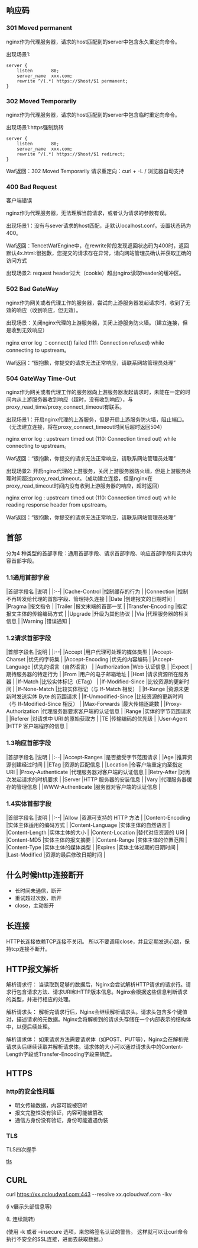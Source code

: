 ## 响应码


### 301 Moved permanent
nginx作为代理服务器，请求的host匹配到的server中包含永久重定向命令。

出现场景1:
``` 
server {
    listen       80;
    server_name  xxx.com;
    rewrite ^/(.*) https://$host/$1 permanent;
}
```

### 302 Moved Temporarily 
nginx作为代理服务器，请求的host匹配到的server中包含临时重定向命令。

出现场景1:https强制跳转
``` 
server {
    listen       80;
    server_name  xxx.com;
    rewrite ^/(.*) https://$host/$1 redirect;
}
```
Waf返回：302 Moved Temporarily
请求重定向：curl + -L / 浏览器自动支持


### 400 Bad Request 
客户端错误

nginx作为代理服务器，无法理解当前请求，或者认为请求的参数有误。

出现场景1：没有与sever请求的host匹配，走默认localhost.conf。设置状态码为400。 

Waf返回：TencetWafEngine中，在rewrite阶段发现返回状态码为400时，返回默认4x.html:很抱歉，您提交的请求存在异常，请向网站管理员确认并获取正确的访问方式
	
出现场景2: request header过大（cookie）超出nginx读取header的缓冲区。


### 502 Bad GateWay

nginx作为网关或者代理工作的服务器，尝试向上游服务器发起请求时，收到了无效的响应（收到响应，但无效）。

出现场景：关闭nginx代理的上游服务器，关闭上游服务防火墙。（建立连接，但是收到无效响应）

nginx error log ：connect() failed (111: Connection refused) while connecting to upstream。

Waf返回：“很抱歉，你提交的请求无法正常响应，请联系网站管理员处理”

### 504 GateWay Time-Out 
nginx作为网关或者代理工作的服务器向上游服务器发起请求时，未能在一定的时间内从上游服务器收到响应（超时，没有收到响应），与proxy_read_time/proxy_connect_timeout有联系。

出现场景1：开启nginx代理的上游服务，但是开启上游服务防火墙，阻止端口。 （无法建立连接，将在proxy_connect_timeout时间后超时返回504）

nginx error log : upstream timed out (110: Connection timed out) while connecting to upstream。

Waf返回：“很抱歉，你提交的请求无法正常响应，请联系网站管理员处理”

出现场景2: 开启nginx代理的上游服务，关闭上游服务器防火墙，但是上游服务处理时间超过proxy_read_timeout。（成功建立连接，但是nginx在proxy_read_timeout时间内没有收到上游服务器的响应，超时返回）

nginx error log : upstream timed out (110: Connection timed out) while reading response header from upstream。

Waf返回：“很抱歉，你提交的请求无法正常响应，请联系网站管理员处理”


## 首部
分为4 种类型的首部字段：通用首部字段、请求首部字段、响应首部字段和实体内容首部字段。
### 1.1通用首部字段
|首部字段名 |说明 |
|:--|
|Cache-Control |控制缓存的行为 |
|Connection |控制不再转发给代理的首部字段、管理持久连接 |
|Date |创建报文的日期时间 |
|Pragma |报文指令 |
|Trailer |报文末端的首部一览 |
|Transfer-Encoding |指定报文主体的传输编码方式 |
|Upgrade |升级为其他协议 |
|Via |代理服务器的相关信息 |
|Warning |错误通知 |

### 1.2请求首部字段
|首部字段名 |说明 |
|:--|
|Accept |用户代理可处理的媒体类型 |
|Accept-Charset |优先的字符集 |
|Accept-Encoding |优先的内容编码 |
|Accept-Language |优先的语言（自然语言） |
|Authorization |Web 认证信息 |
|Expect |期待服务器的特定行为 |
|From |用户的电子邮箱地址 |
|Host |请求资源所在服务器 |
|If-Match |比较实体标记（ETag） |
|If-Modified-Since |比较资源的更新时间 |
|If-None-Match |比较实体标记（与 If-Match 相反） |
|If-Range |资源未更新时发送实体 Byte 的范围请求 |
|If-Unmodified-Since |比较资源的更新时间（与 If-Modified-Since 相反） |
|Max-Forwards |最大传输逐跳数 |
|Proxy-Authorization |代理服务器要求客户端的认证信息 |
|Range |实体的字节范围请求 |
|Referer |对请求中 URI 的原始获取方 |
|TE |传输编码的优先级 |
|User-Agent |HTTP 客户端程序的信息 |

### 1.3响应首部字段
|首部字段名 |说明 |
|:--|
|Accept-Ranges |是否接受字节范围请求 |
|Age |推算资源创建经过时间 |
|ETag |资源的匹配信息 |
|Location |令客户端重定向至指定 URI |
|Proxy-Authenticate |代理服务器对客户端的认证信息 |
|Retry-After |对再次发起请求的时机要求 |
|Server |HTTP 服务器的安装信息 |
|Vary |代理服务器缓存的管理信息 |
|WWW-Authenticate |服务器对客户端的认证信息 |

### 1.4实体首部字段 
|首部字段名 |说明 |
|:--|
|Allow |资源可支持的 HTTP 方法 |
|Content-Encoding |实体主体适用的编码方式 |
|Content-Language |实体主体的自然语言 |
|Content-Length |实体主体的大小 |
|Content-Location |替代对应资源的 URI |
|Content-MD5 |实体主体的报文摘要 |
|Content-Range |实体主体的位置范围 |
|Content-Type |实体主体的媒体类型 |
|Expires |实体主体过期的日期时间 |
|Last-Modified |资源的最后修改日期时间 |


## 什么时候http连接断开

- 长时间未通信，断开
- 重试超过次数，断开
- close，主动断开

## 长连接

HTTP长连接依赖TCP连接不关闭。
所以不要调用close，并且定期发送心跳，保持tcp连接不断开。



## HTTP报文解析
解析请求行：
当读取到足够的数据后，Nginx会尝试解析HTTP请求的请求行。请求行包含请求方法、请求URI和HTTP版本信息。Nginx会根据这些信息判断请求的类型，并进行相应的处理。

解析请求头：
解析完请求行后，Nginx会继续解析请求头。请求头包含多个键值对，描述请求的元数据。Nginx会将解析到的请求头存储在一个内部表示的结构体中，以便后续处理。

解析请求体：
如果请求方法需要请求体（如POST、PUT等），Nginx会在解析完请求头后继续读取并解析请求体。请求体的大小可以通过请求头中的Content-Length字段或Transfer-Encoding字段来确定。


## HTTPS

### http的安全性问题
- 明文传输数据，内容可能被窃听
- 报文完整性没有验证，内容可能被篡改
- 通信方身份没有验证，身份可能遭遇伪装
### TLS
TLS四次握手

[tls](./tls.md)

## CURL

curl https://xx.qcloudwaf.com:443 --resolve xx.qcloudwaf.com -Ikv 

(i v展示头部信息等)

(L 连续跳转)

(使用 -k 或者 –insecure 选项，来忽略签名认证的警告。 这样就可以让curl命令执行不安全的SSL连接，进而去获取数据。)